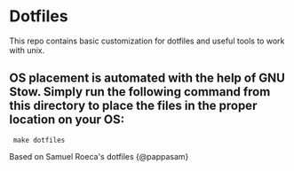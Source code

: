 
# Dotfiles

This repo contains basic customization for dotfiles and useful tools to work with unix.

## OS placement is automated with the help of GNU Stow. Simply run the following command from this directory to place the files in the proper location on your OS:

``` make dotfiles```

Based on Samuel Roeca's dotfiles {@pappasam}


